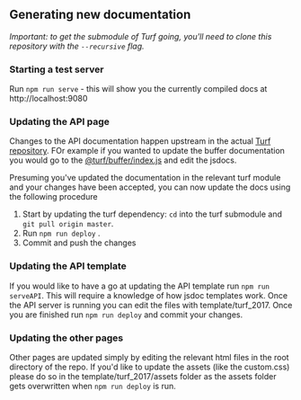 ## Generating new documentation

_Important: to get the submodule of Turf going, you'll need to clone this repository with
the `--recursive` flag._

### Starting a test server
Run `npm run serve` - this will show you the currently compiled docs at http://localhost:9080

### Updating the API page
Changes to the API documentation happen upstream in the actual [Turf repository](https://github.com/turfjs/turf/). FOr example if you wanted to update the buffer documentation you would go to the [@turf/buffer/index.js](https://github.com/Turfjs/turf/blob/master/packages/turf-buffer/index.js) and edit the jsdocs. 

Presuming you've updated the documentation in the relevant turf module and your changes have been accepted, you can now update the docs using the following procedure
1. Start by updating the turf dependency: `cd` into the turf submodule and `git pull origin master`.
2. Run `npm run deploy` .
3. Commit and push the changes

### Updating the API template
If you would like to have a go at updating the API template run `npm run serveAPI`. This will require a knowledge of how jsdoc templates work. Once the API server is running you can edit the files with template/turf_2017. Once you are finished run `npm run deploy` and commit your changes.

### Updating the other pages
Other pages are updated simply by editing the relevant html files in the root directory of the repo. If you'd like to update the assets (like the custom.css) please do so in the template/turf_2017/assets folder as the assets folder gets overwritten when `npm run deploy` is run.

